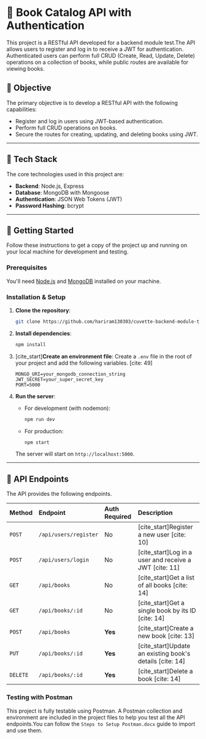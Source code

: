 # 📘 Book Catalog API with Authentication

This project is a RESTful API developed for a backend module test.The API allows users to register and log in to receive a JWT for authentication. Authenticated users can perform full CRUD (Create, Read, Update, Delete) operations on a collection of books, while public routes are available for viewing books.

## 🎯 Objective

The primary objective is to develop a RESTful API with the following capabilities:
* Register and log in users using JWT-based authentication. 
* Perform full CRUD operations on books.
* Secure the routes for creating, updating, and deleting books using JWT.
---

## 🧱 Tech Stack

The core technologies used in this project are:
* **Backend**: Node.js, Express
* **Database**: MongoDB with Mongoose
* **Authentication**: JSON Web Tokens (JWT)
* **Password Hashing**: bcrypt

---

## 🚀 Getting Started

Follow these instructions to get a copy of the project up and running on your local machine for development and testing.

### Prerequisites

You'll need [Node.js](https://nodejs.org/) and [MongoDB](https://www.mongodb.com/) installed on your machine.

### Installation & Setup

1.  **Clone the repository**:
    ```bash
    git clone https://github.com/hariram130303/cuvette-backend-module-test.git
    ```

2.  **Install dependencies**:
    ```bash
    npm install
    ```

3.  [cite_start]**Create an environment file**: Create a `.env` file in the root of your project and add the following variables. [cite: 49]
    ```env
    MONGO_URI=your_mongodb_connection_string
    JWT_SECRET=your_super_secret_key
    PORT=5000
    ```

4.  **Run the server**:
    * For development (with nodemon):
        ```bash
        npm run dev
        ```
    * For production:
        ```bash
        npm start
        ```
    The server will start on `http://localhost:5000`.

---

## 🧪 API Endpoints

The API provides the following endpoints.

| Method | Endpoint              | Auth Required | Description                                  |
| :----- | :-------------------- | :------------ | :------------------------------------------- |
| `POST` | `/api/users/register` | No            | [cite_start]Register a new user [cite: 10]                 |
| `POST` | `/api/users/login`    | No            | [cite_start]Log in a user and receive a JWT [cite: 11]     |
| `GET`  | `/api/books`          | No            | [cite_start]Get a list of all books [cite: 14]             |
| `GET`  | `/api/books/:id`      | No            | [cite_start]Get a single book by its ID [cite: 14]         |
| `POST` | `/api/books`          | **Yes** | [cite_start]Create a new book [cite: 13]                   |
| `PUT`  | `/api/books/:id`      | **Yes** | [cite_start]Update an existing book's details [cite: 14] |
| `DELETE`| `/api/books/:id`      | **Yes** | [cite_start]Delete a book [cite: 14]                       |

### Testing with Postman

This project is fully testable using Postman. A Postman collection and environment are included in the project files to help you test all the API endpoints.You can follow the `Steps to Setup Postman.docx` guide to import and use them.